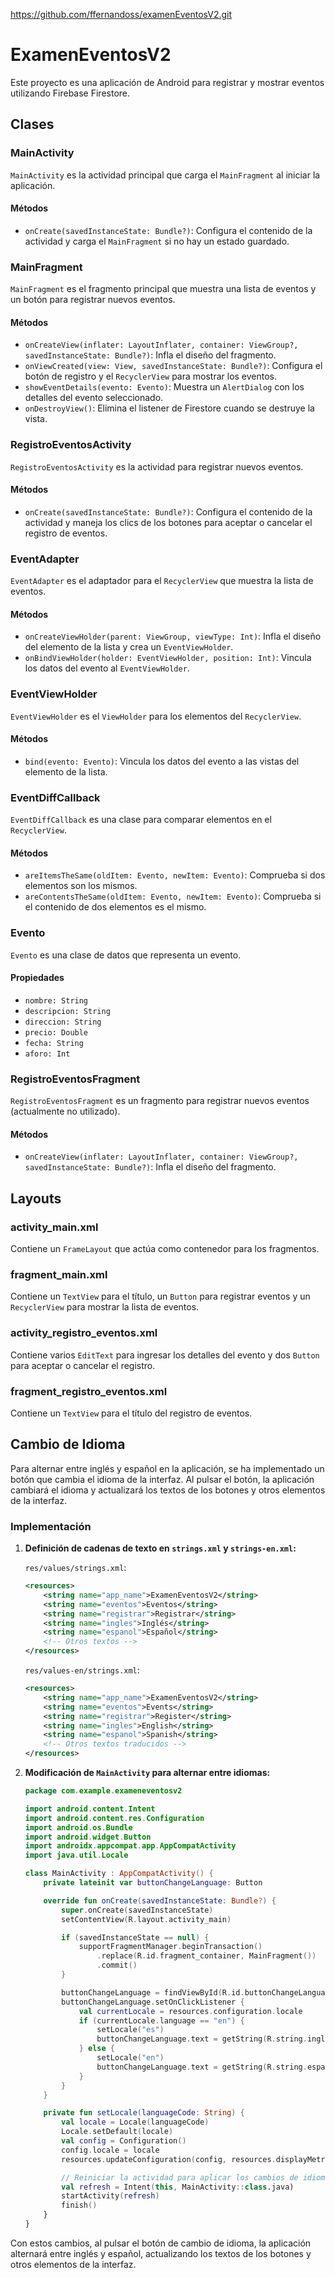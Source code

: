https://github.com/ffernandoss/examenEventosV2.git


# ExamenEventosV2

Este proyecto es una aplicación de Android para registrar y mostrar eventos utilizando Firebase Firestore.

## Clases

### MainActivity

`MainActivity` es la actividad principal que carga el `MainFragment` al iniciar la aplicación.

#### Métodos

- `onCreate(savedInstanceState: Bundle?)`: Configura el contenido de la actividad y carga el `MainFragment` si no hay un estado guardado.

### MainFragment

`MainFragment` es el fragmento principal que muestra una lista de eventos y un botón para registrar nuevos eventos.

#### Métodos

- `onCreateView(inflater: LayoutInflater, container: ViewGroup?, savedInstanceState: Bundle?)`: Infla el diseño del fragmento.
- `onViewCreated(view: View, savedInstanceState: Bundle?)`: Configura el botón de registro y el `RecyclerView` para mostrar los eventos.
- `showEventDetails(evento: Evento)`: Muestra un `AlertDialog` con los detalles del evento seleccionado.
- `onDestroyView()`: Elimina el listener de Firestore cuando se destruye la vista.

### RegistroEventosActivity

`RegistroEventosActivity` es la actividad para registrar nuevos eventos.

#### Métodos

- `onCreate(savedInstanceState: Bundle?)`: Configura el contenido de la actividad y maneja los clics de los botones para aceptar o cancelar el registro de eventos.

### EventAdapter

`EventAdapter` es el adaptador para el `RecyclerView` que muestra la lista de eventos.

#### Métodos

- `onCreateViewHolder(parent: ViewGroup, viewType: Int)`: Infla el diseño del elemento de la lista y crea un `EventViewHolder`.
- `onBindViewHolder(holder: EventViewHolder, position: Int)`: Vincula los datos del evento al `EventViewHolder`.

### EventViewHolder

`EventViewHolder` es el `ViewHolder` para los elementos del `RecyclerView`.

#### Métodos

- `bind(evento: Evento)`: Vincula los datos del evento a las vistas del elemento de la lista.

### EventDiffCallback

`EventDiffCallback` es una clase para comparar elementos en el `RecyclerView`.

#### Métodos

- `areItemsTheSame(oldItem: Evento, newItem: Evento)`: Comprueba si dos elementos son los mismos.
- `areContentsTheSame(oldItem: Evento, newItem: Evento)`: Comprueba si el contenido de dos elementos es el mismo.

### Evento

`Evento` es una clase de datos que representa un evento.

#### Propiedades

- `nombre: String`
- `descripcion: String`
- `direccion: String`
- `precio: Double`
- `fecha: String`
- `aforo: Int`

### RegistroEventosFragment

`RegistroEventosFragment` es un fragmento para registrar nuevos eventos (actualmente no utilizado).

#### Métodos

- `onCreateView(inflater: LayoutInflater, container: ViewGroup?, savedInstanceState: Bundle?)`: Infla el diseño del fragmento.

## Layouts

### activity_main.xml

Contiene un `FrameLayout` que actúa como contenedor para los fragmentos.

### fragment_main.xml

Contiene un `TextView` para el título, un `Button` para registrar eventos y un `RecyclerView` para mostrar la lista de eventos.

### activity_registro_eventos.xml

Contiene varios `EditText` para ingresar los detalles del evento y dos `Button` para aceptar o cancelar el registro.

### fragment_registro_eventos.xml

Contiene un `TextView` para el título del registro de eventos.


## Cambio de Idioma

Para alternar entre inglés y español en la aplicación, se ha implementado un botón que cambia el idioma de la interfaz. Al pulsar el botón, la aplicación cambiará el idioma y actualizará los textos de los botones y otros elementos de la interfaz.

### Implementación

1. **Definición de cadenas de texto en `strings.xml` y `strings-en.xml`:**

    `res/values/strings.xml`:
    ```xml
    <resources>
        <string name="app_name">ExamenEventosV2</string>
        <string name="eventos">Eventos</string>
        <string name="registrar">Registrar</string>
        <string name="ingles">Inglés</string>
        <string name="espanol">Español</string>
        <!-- Otros textos -->
    </resources>
    ```

    `res/values-en/strings.xml`:
    ```xml
    <resources>
        <string name="app_name">ExamenEventosV2</string>
        <string name="eventos">Events</string>
        <string name="registrar">Register</string>
        <string name="ingles">English</string>
        <string name="espanol">Spanish</string>
        <!-- Otros textos traducidos -->
    </resources>
    ```

2. **Modificación de `MainActivity` para alternar entre idiomas:**

    ```kotlin
    package com.example.exameneventosv2

    import android.content.Intent
    import android.content.res.Configuration
    import android.os.Bundle
    import android.widget.Button
    import androidx.appcompat.app.AppCompatActivity
    import java.util.Locale

    class MainActivity : AppCompatActivity() {
        private lateinit var buttonChangeLanguage: Button

        override fun onCreate(savedInstanceState: Bundle?) {
            super.onCreate(savedInstanceState)
            setContentView(R.layout.activity_main)

            if (savedInstanceState == null) {
                supportFragmentManager.beginTransaction()
                    .replace(R.id.fragment_container, MainFragment())
                    .commit()
            }

            buttonChangeLanguage = findViewById(R.id.buttonChangeLanguage)
            buttonChangeLanguage.setOnClickListener {
                val currentLocale = resources.configuration.locale
                if (currentLocale.language == "en") {
                    setLocale("es")
                    buttonChangeLanguage.text = getString(R.string.ingles)
                } else {
                    setLocale("en")
                    buttonChangeLanguage.text = getString(R.string.espanol)
                }
            }
        }

        private fun setLocale(languageCode: String) {
            val locale = Locale(languageCode)
            Locale.setDefault(locale)
            val config = Configuration()
            config.locale = locale
            resources.updateConfiguration(config, resources.displayMetrics)

            // Reiniciar la actividad para aplicar los cambios de idioma
            val refresh = Intent(this, MainActivity::class.java)
            startActivity(refresh)
            finish()
        }
    }
    ```

Con estos cambios, al pulsar el botón de cambio de idioma, la aplicación alternará entre inglés y español, actualizando los textos de los botones y otros elementos de la interfaz.
